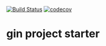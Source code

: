 [![Build Status](https://travis-ci.com/panicneo/gin_project_starter.svg?branch=master)](https://travis-ci.com/itsneo1990/gin_project_starter)
[![codecov](https://codecov.io/gh/panicneo/gin_project_starter/branch/master/graph/badge.svg)](https://codecov.io/gh/itsneo1990/gin_project_starter)
# gin project starter

